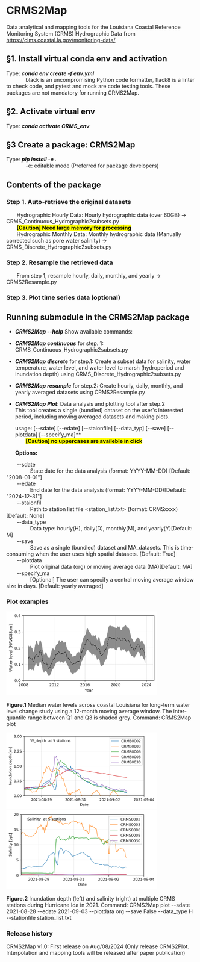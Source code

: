 # CRMS2Map
Data analytical and mapping tools for the Louisiana Coastal Reference Monitoring System (CRMS) Hydrographic Data from https://cims.coastal.la.gov/monitoring-data/

## §1. Install virtual conda env and activation
Type: ***conda env create -f env.yml*** \
&nbsp;&nbsp;&nbsp;&nbsp;&nbsp;&nbsp;&nbsp;&nbsp;&nbsp;&nbsp;&nbsp;&nbsp; black is an uncompromising Python code formatter, flack8 is a linter to check code, and pytest and mock are code testing tools. These packages are not mandatory for running CRMS2Map.  

## §2. Activate virtual env
Type: ***conda activate CRMS_env***

## §3 Create a package: CRMS2Map
Type: ***pip install -e .*** \
&nbsp;&nbsp;&nbsp;&nbsp;&nbsp;&nbsp;&nbsp;&nbsp;&nbsp;&nbsp;&nbsp;&nbsp; -e: editable mode (Preferred for package developers)

## Contents of the package
### Step 1. Auto-retrieve the original datasets

&nbsp;&nbsp;&nbsp;&nbsp;&nbsp;&nbsp; Hydrographic Hourly Data: Hourly hydrographic data (over 60GB) -> CRMS_Continuous_Hydrographic2subsets.py \
&nbsp;&nbsp;&nbsp;&nbsp;&nbsp;&nbsp; <mark>**[Caution] Need large memory for processing**</mark> \
&nbsp;&nbsp;&nbsp;&nbsp;&nbsp;&nbsp; Hydrographic Monthly Data: Monthly hydrographic data (Manually corrected such as pore water salinity) -> CRMS_Discrete_Hydrographic2subsets.py

### Step 2. Resample the retrieved data

&nbsp;&nbsp;&nbsp;&nbsp;&nbsp;&nbsp; From step 1, resample hourly, daily, monthly, and yearly -> CRMS2Resample.py
### Step 3. Plot time series data (optional)    

## Running submodule in the CRMS2Map package
* ***CRMS2Map --help*** Show available commands:
  
* ***CRMS2Map continuous*** for step. 1: CRMS_Continuous_Hydrographic2subsets.py
* ***CRMS2Map discrete*** for step.1: Create a subset data for salinity, water temperature, water level, and water level to marsh (hydroperiod and inundation depth) using CRMS_Discrete_Hydrographic2subsets.py
* ***CRMS2Map resample*** for step.2: Create hourly, daily, monthly, and yearly averaged datasets using CRMS2Resample.py
* ***CRMS2Map Plot***: Data analysis and plotting tool after step.2\
  This tool creates a single (bundled) dataset on the user's interested period, including moving averaged datasets and making plots. 

    usage: [--sdate] [--edate] [--staionfile] [--data_typ] [--save] [--plotdata] [--specify_ma]** \
    &nbsp;&nbsp;&nbsp;&nbsp;&nbsp;&nbsp; <mark>**[Caution] no uppercases are availeble in click**</mark> 

    **Options:** 

&nbsp;&nbsp;&nbsp;&nbsp;&nbsp;&nbsp;    --sdate \
&nbsp;&nbsp;&nbsp;&nbsp;&nbsp;&nbsp;&nbsp;&nbsp;&nbsp;&nbsp;&nbsp;&nbsp;&nbsp;&nbsp;&nbsp;            State date for the data analysis (format: YYYY-MM-DD) [Default: "2008-01-01"]\
&nbsp;&nbsp;&nbsp;&nbsp;&nbsp;&nbsp;    --edate \
&nbsp;&nbsp;&nbsp;&nbsp;&nbsp;&nbsp;&nbsp;&nbsp;&nbsp;&nbsp;&nbsp;&nbsp;&nbsp;&nbsp;&nbsp;           End date for the data analysis (format: YYYY-MM-DD)[Default: "2024-12-31"]\
&nbsp;&nbsp;&nbsp;&nbsp;&nbsp;&nbsp;    --staionfil \
&nbsp;&nbsp;&nbsp;&nbsp;&nbsp;&nbsp;&nbsp;&nbsp;&nbsp;&nbsp;&nbsp;&nbsp;&nbsp;&nbsp;&nbsp;  Path to station list file <station_list.txt> (format: CRMSxxxx)[Default: None]\
&nbsp;&nbsp;&nbsp;&nbsp;&nbsp;&nbsp;    --data_type \
&nbsp;&nbsp;&nbsp;&nbsp;&nbsp;&nbsp;&nbsp;&nbsp;&nbsp;&nbsp;&nbsp;&nbsp;&nbsp;&nbsp;&nbsp;    Data type: hourly(H), daily(D), monthly(M), and yearly(Y)[Default: M]\
&nbsp;&nbsp;&nbsp;&nbsp;&nbsp;&nbsp;    --save \
&nbsp;&nbsp;&nbsp;&nbsp;&nbsp;&nbsp;&nbsp;&nbsp;&nbsp;&nbsp;&nbsp;&nbsp;&nbsp;&nbsp;&nbsp;                  Save as a single (bundled) dataset and MA_datasets. This is time-consuming when the user uses high spatial datasets. [Default: True] \
&nbsp;&nbsp;&nbsp;&nbsp;&nbsp;&nbsp;    --plotdata \
&nbsp;&nbsp;&nbsp;&nbsp;&nbsp;&nbsp;&nbsp;&nbsp;&nbsp;&nbsp;&nbsp;&nbsp;&nbsp;&nbsp;&nbsp;   Plot original data (org) or moving average data (MA)[Default: MA]\
&nbsp;&nbsp;&nbsp;&nbsp;&nbsp;&nbsp;    --specify_ma \
&nbsp;&nbsp;&nbsp;&nbsp;&nbsp;&nbsp;&nbsp;&nbsp;&nbsp;&nbsp;&nbsp;&nbsp;&nbsp;&nbsp;&nbsp; [Optional] The user can specify a central moving average window size in days. [Default: yearly averaged]

### Plot examples

<img src="https://github.com/jinikeda/CRMS2Map/blob/main/Image/Water_level_median.png" alt="Long-term water level" width="400">

<p style="text-align: left;"><strong>Figure.1</strong> Median water levels across coastal Louisiana for long-term water level change study using a 12-month moving average window. The inter-quantile range between Q1 and Q3 is shaded grey. Command: CRMS2Map plot</p>

<p align="left">
  <img src="https://github.com/jinikeda/CRMS2Map/blob/main/Image/Water_depth_multi_stations.png" alt="Ida_inundation depth"  width="400">
  <img src="https://github.com/jinikeda/CRMS2Map/blob/main/Image/Salinity_multi_stations.png" alt="Ida salinity"  width="400">
</p>
<p style="text-align: left;"><strong>Figure.2</strong> Inundation depth (left) and salinity (right) at multiple CRMS stations during Hurricane Ida in 2021. Command: CRMS2Map plot --sdate 2021-08-28 --edate 2021-09-03 --plotdata org --save False --data_type H --stationfile station_list.txt</p>

### Release history
CRMS2Map v1.0: First release on Aug/08/2024 (Only release CRMS2Plot. Interpolation and mapping tools will be released after paper publication)
